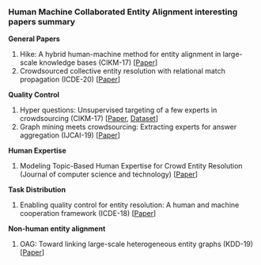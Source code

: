### Human Machine Collaborated Entity Alignment interesting papers summary
__General Papers__
1. Hike: A hybrid human-machine method for entity alignment in large-scale knowledge bases (CIKM-17) [[Paper](https://dl.acm.org/doi/pdf/10.1145/3132847.3132912?casa_token=t0SoJF2WayAAAAAA:yhviz0jakhcWfhGgec3viKFPZIenM4QBegX3_519-3oolRl8DQIzmgJhTBKTR0Tm97EIrEU73lRq)]
2. Crowdsourced collective entity resolution with relational match propagation (ICDE-20) [[Paper](https://ieeexplore.ieee.org/stamp/stamp.jsp?arnumber=9101689&casa_token=qG7UH84vy7gAAAAA:sOQWwszuj8DwkuCDoA21ggeS1MGcapCi4o0KvZSPekEeImXSAGVckrtmgekQR5jq1wzDRI0x&tag=1)]

__Quality Control__
1. Hyper questions: Unsupervised targeting of a few experts in crowdsourcing (CIKM-17) [[Paper](https://dl.acm.org/doi/pdf/10.1145/3132847.3132971?casa_token=FdB1Velr2DMAAAAA:jmZ2O_15E1L2fdltfcIlD1PYlEhuz9Tgu096nss2Y2OvxOhC0AgA2u7NjWj8ICp-0O-u4_lJOMoc), [Dataset](http://www.ml.ist.i.kyoto-u.ac.jp/en/en-research/li2017cikm)]
2. Graph mining meets crowdsourcing: Extracting experts for answer aggregation (IJCAI-19) [[Paper](https://www.ijcai.org/Proceedings/2019/0177.pdf)]

__Human Expertise__
1. Modeling Topic-Based Human Expertise for Crowd Entity Resolution (Journal of computer science and technology) [[Paper](https://link.springer.com/content/pdf/10.1007/s11390-018-1882-8.pdf)]

__Task Distribution__
1. Enabling quality control for entity resolution: A human and machine cooperation framework (ICDE-18) [[Paper](https://ieeexplore.ieee.org/stamp/stamp.jsp?arnumber=9101689&casa_token=qG7UH84vy7gAAAAA:sOQWwszuj8DwkuCDoA21ggeS1MGcapCi4o0KvZSPekEeImXSAGVckrtmgekQR5jq1wzDRI0x&tag=1)]

__Non-human entity alignment__
1. OAG: Toward linking large-scale heterogeneous entity graphs (KDD-19) [[Paper](https://dl.acm.org/doi/pdf/10.1145/3292500.3330785?casa_token=BzW8VdjJEX0AAAAA:T5eQvzhVc1aCBnAPHRmFWKSH4P7R9syPN9DHRt10DHa4tQk6OJJsKZp5nuTh2PEi0q_INTOtWDEK)]
